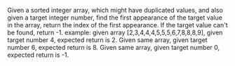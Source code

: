 Given a sorted integer array, which might have duplicated values, and also given a target integer number, find the first appearance of the target value in the array, return the index of the first appearance. If the target value can't be found, return -1. 
example: given array [2,3,4,4,4,5,5,5,6,7,8,8,8,9], given target number 4, expected return is 2. Given same array, given target number 6, expected return is 8. Given same array, given target number 0, expected return is -1.